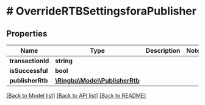 # # OverrideRTBSettingsforaPublisher

## Properties

Name | Type | Description | Notes
------------ | ------------- | ------------- | -------------
**transactionId** | **string** |  |
**isSuccessful** | **bool** |  |
**publisherRtb** | [**\Ringba\Model\PublisherRtb**](PublisherRtb.md) |  |

[[Back to Model list]](../../README.md#models) [[Back to API list]](../../README.md#endpoints) [[Back to README]](../../README.md)
